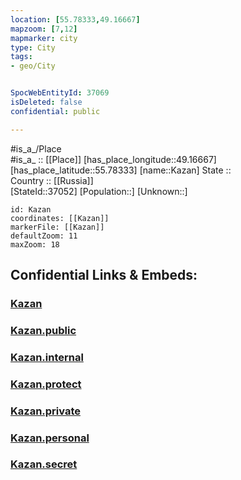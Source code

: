 ```yaml
---
location: [55.78333,49.16667] 
mapzoom: [7,12] 
mapmarker: city 
type: City
tags:
- geo/City


SpocWebEntityId: 37069
isDeleted: false
confidential: public

---
```

#is_a_/Place  
#is_a_ :: [[Place]] 
[has_place_longitude::49.16667] 
[has_place_latitude::55.78333] 
[name::Kazan] 
State ::  
Country :: [[Russia]]  
[StateId::37052] 
[Population::] 
[Unknown::] 


```leaflet
id: Kazan
coordinates: [[Kazan]] 
markerFile: [[Kazan]] 
defaultZoom: 11 
maxZoom: 18
```


## Confidential Links & Embeds: 

### [Kazan](/_Standards/Earth/Continent/Europe/Europe~East/Russia/Russia~Volga/Tatarstan~Republic/City/Kazan.md) 

### [Kazan.public](/_public/Earth/Continent/Europe/Europe~East/Russia/Russia~Volga/Tatarstan~Republic/City/Kazan.public.md) 

### [Kazan.internal](/_internal/Earth/Continent/Europe/Europe~East/Russia/Russia~Volga/Tatarstan~Republic/City/Kazan.internal.md) 

### [Kazan.protect](/_protect/Earth/Continent/Europe/Europe~East/Russia/Russia~Volga/Tatarstan~Republic/City/Kazan.protect.md) 

### [Kazan.private](/_private/Earth/Continent/Europe/Europe~East/Russia/Russia~Volga/Tatarstan~Republic/City/Kazan.private.md) 

### [Kazan.personal](/_personal/Earth/Continent/Europe/Europe~East/Russia/Russia~Volga/Tatarstan~Republic/City/Kazan.personal.md) 

### [Kazan.secret](/_secret/Earth/Continent/Europe/Europe~East/Russia/Russia~Volga/Tatarstan~Republic/City/Kazan.secret.md)

